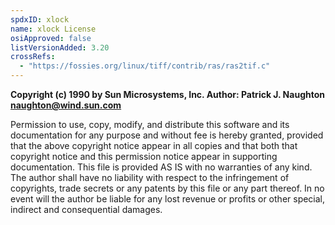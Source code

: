 ```yaml
---
spdxID: xlock
name: xlock License
osiApproved: false
listVersionAdded: 3.20
crossRefs: 
  - "https://fossies.org/linux/tiff/contrib/ras/ras2tif.c"
---
```


**Copyright (c) 1990 by Sun Microsystems, Inc. Author: Patrick J. Naughton naughton@wind.sun.com**

Permission to use, copy, modify, and distribute this software and its documentation for any purpose and without fee is hereby granted, provided that the above copyright notice appear in all copies and that both that copyright notice and this permission notice appear in supporting documentation. This file is provided AS IS with no warranties of any kind. The author shall have no liability with respect to the infringement of copyrights, trade secrets or any patents by this file or any part thereof. In no event will the author be liable for any lost revenue or profits or other special, indirect and consequential damages.
